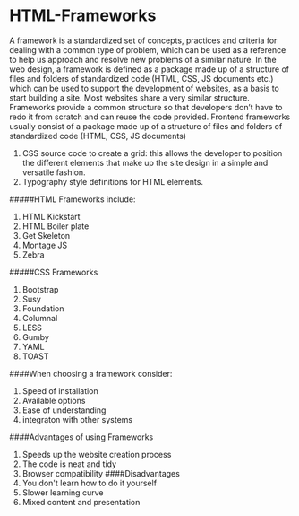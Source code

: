 # HTML-Frameworks

A framework is a standardized set of concepts, practices and criteria for dealing with a common type of problem, which can be used as a reference to help us approach and resolve new problems of a similar nature.
In the web design, a framework is defined as a package made up of a structure of files and folders of standardized code (HTML, CSS, JS documents etc.) which can be used to support the development of websites, as a basis to start building a site.
Most websites share a very similar structure. Frameworks provide a common structure so that developers don’t have to redo it from scratch and can reuse the code provided. 
Frontend frameworks usually consist of a package made up of a structure of files and folders of standardized code (HTML, CSS, JS documents)
  1. CSS source code to create a grid: this allows the developer to position the different elements that make up the site design in a simple and versatile fashion.
  2. Typography style definitions for HTML elements.

#####HTML Frameworks include:
1. HTML Kickstart
2. HTML Boiler plate
3. Get Skeleton
4. Montage JS
5. Zebra


#####CSS Frameworks
1. Bootstrap
2. Susy
3. Foundation
4. Columnal
5. LESS
6. Gumby
7. YAML
8. TOAST

####When choosing a framework consider:
1. Speed of installation
2. Available options
3. Ease of understanding
4. integraton with other systems 

####Advantages of using Frameworks
1. Speeds up the website creation process
2. The code is neat and tidy
3. Browser compatibility
####Disadvantages
1. You don't learn how to do it yourself
2. Slower learning curve
3. Mixed content and presentation
